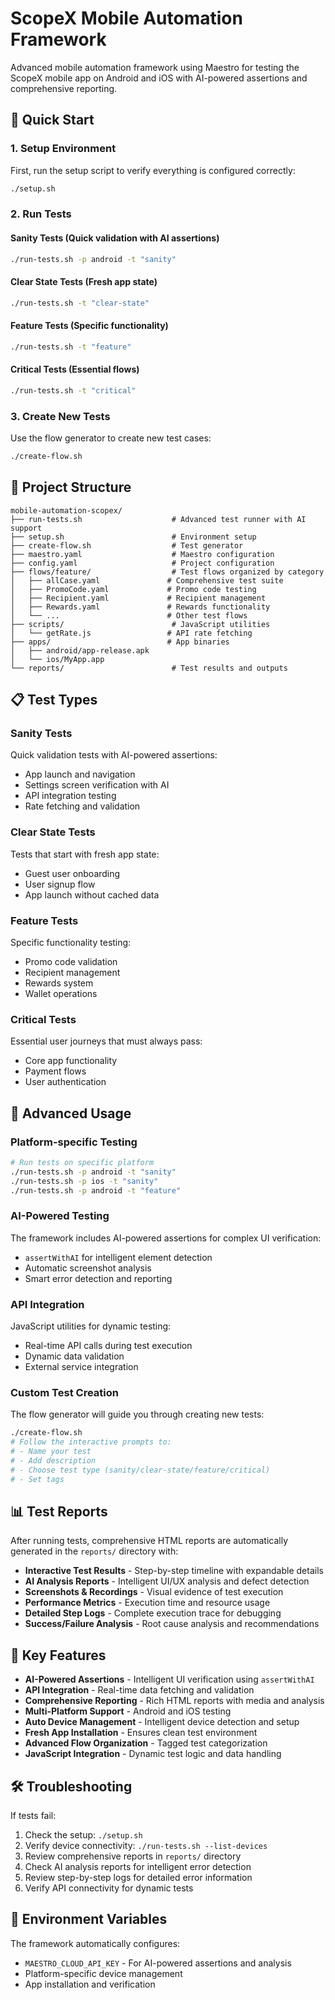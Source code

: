 # ScopeX Mobile Automation Framework

Advanced mobile automation framework using Maestro for testing the ScopeX mobile app on Android and iOS with AI-powered assertions and comprehensive reporting.

## 🚀 Quick Start

### 1. Setup Environment
First, run the setup script to verify everything is configured correctly:
```bash
./setup.sh
```

### 2. Run Tests

#### Sanity Tests (Quick validation with AI assertions)
```bash
./run-tests.sh -p android -t "sanity"
```

#### Clear State Tests (Fresh app state)
```bash
./run-tests.sh -t "clear-state"
```

#### Feature Tests (Specific functionality)
```bash
./run-tests.sh -t "feature"
```

#### Critical Tests (Essential flows)
```bash
./run-tests.sh -t "critical"
```

### 3. Create New Tests
Use the flow generator to create new test cases:
```bash
./create-flow.sh
```

## 📁 Project Structure

```
mobile-automation-scopex/
├── run-tests.sh                    # Advanced test runner with AI support
├── setup.sh                        # Environment setup
├── create-flow.sh                  # Test generator
├── maestro.yaml                    # Maestro configuration
├── config.yaml                     # Project configuration
├── flows/feature/                  # Test flows organized by category
│   ├── allCase.yaml               # Comprehensive test suite
│   ├── PromoCode.yaml             # Promo code testing
│   ├── Recipient.yaml             # Recipient management
│   ├── Rewards.yaml               # Rewards functionality
│   └── ...                        # Other test flows
├── scripts/                        # JavaScript utilities
│   └── getRate.js                 # API rate fetching
├── apps/                          # App binaries
│   ├── android/app-release.apk
│   └── ios/MyApp.app
└── reports/                        # Test results and outputs
```

## 📋 Test Types

### Sanity Tests
Quick validation tests with AI-powered assertions:
- App launch and navigation
- Settings screen verification with AI
- API integration testing
- Rate fetching and validation

### Clear State Tests
Tests that start with fresh app state:
- Guest user onboarding
- User signup flow
- App launch without cached data

### Feature Tests
Specific functionality testing:
- Promo code validation
- Recipient management
- Rewards system
- Wallet operations

### Critical Tests
Essential user journeys that must always pass:
- Core app functionality
- Payment flows
- User authentication

## 🔧 Advanced Usage

### Platform-specific Testing
```bash
# Run tests on specific platform
./run-tests.sh -p android -t "sanity"
./run-tests.sh -p ios -t "sanity"
./run-tests.sh -p android -t "feature"
```

### AI-Powered Testing
The framework includes AI-powered assertions for complex UI verification:
- `assertWithAI` for intelligent element detection
- Automatic screenshot analysis
- Smart error detection and reporting

### API Integration
JavaScript utilities for dynamic testing:
- Real-time API calls during test execution
- Dynamic data validation
- External service integration

### Custom Test Creation
The flow generator will guide you through creating new tests:
```bash
./create-flow.sh
# Follow the interactive prompts to:
# - Name your test
# - Add description
# - Choose test type (sanity/clear-state/feature/critical)
# - Set tags
```

## 📊 Test Reports

After running tests, comprehensive HTML reports are automatically generated in the `reports/` directory with:
- **Interactive Test Results** - Step-by-step timeline with expandable details
- **AI Analysis Reports** - Intelligent UI/UX analysis and defect detection
- **Screenshots & Recordings** - Visual evidence of test execution
- **Performance Metrics** - Execution time and resource usage
- **Detailed Step Logs** - Complete execution trace for debugging
- **Success/Failure Analysis** - Root cause analysis and recommendations

## 🚀 Key Features

- **AI-Powered Assertions** - Intelligent UI verification using `assertWithAI`
- **API Integration** - Real-time data fetching and validation
- **Comprehensive Reporting** - Rich HTML reports with media and analysis
- **Multi-Platform Support** - Android and iOS testing
- **Auto Device Management** - Intelligent device detection and setup
- **Fresh App Installation** - Ensures clean test environment
- **Advanced Flow Organization** - Tagged test categorization
- **JavaScript Integration** - Dynamic test logic and data handling

## 🛠️ Troubleshooting

If tests fail:
1. Check the setup: `./setup.sh`
2. Verify device connectivity: `./run-tests.sh --list-devices`
3. Review comprehensive reports in `reports/` directory
4. Check AI analysis reports for intelligent error detection
5. Review step-by-step logs for detailed error information
6. Verify API connectivity for dynamic tests

## 🔑 Environment Variables

The framework automatically configures:
- `MAESTRO_CLOUD_API_KEY` - For AI-powered assertions and analysis
- Platform-specific device management
- App installation and verification